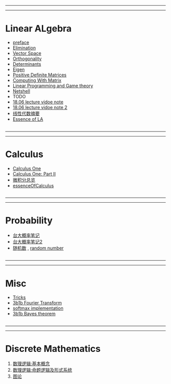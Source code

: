 <h2 id="bd8cfe5912b0bee7fd7d191afedf8995"></h2>

-----
-----

# Linear ALgebra

 - [preface](LinearAlgebra_preface.md) 
 - [Elimination](LinearAlgebra_MatricesandGaussianElimination.md)  
 - [Vector Space](LinearAlgebra_VectorSpace.md)  
 - [Orthogonality](LinearAlgebra_Orthogonality.md)
 - [Determinants](LinearAlgebra_Determinants.md) 
 - [Eigen](LinearAlgebra_Eigen.md)  
 - [Positive Definite Matrices](LinearAlgebra_PositiveDefiniteMatrices.md)
 - [Computing With Matrix](LinearAlgebra_Computing_With_Matrix.md)
 - [Linear Programming and Game theory](LinearAlgebra_Linear_Programming_and_Game_theory.md)
 - [Netshell](LinearAlgebra_Netshell.md)  
 - TODO
 - [18.06 lecture vidoe note](note_18.06.md) 
 - [18.06 lecture vidoe note 2](note_18.06_2.md) 
 - [线性代数摘要](LinearAlgebra.md) 
 - [Essence of LA](3blue1brown.md)


<h2 id="0349a55a6a70f89e604c28892ce24d82"></h2>

-----
-----

# Calculus

 - [Calculus One](CalculusOne.md) 
 - [Calculus One: Part II](CalculusOne_part2.md)  
 - [微积分总览](微积分总览.md) 
 - [essenceOfCalculus](essenceOfCalculus.md )


<h2 id="0d2765b30694ee9f4fb7be2ae3b676dc"></h2>

-----
-----

# Probability 

 - [台大概率笔记](TaiwanU_probability.md)
 - [台大概率笔记2](TaiwanU_probability2.md) 
 - [随机数](Dev_Random.md) , [random number](random_number.md)


<h2 id="74248c725e00bf9fe04df4e35b249a19"></h2>

-----
-----

# Misc 

 - [Tricks](Tricks.md)
 - [3b1b Fourier Transform](3b1b_fourier_transform.md)
 - [softmax implementation](softmax.md)
 - [3b1b Bayes theorem](bayes_theorem.md)



<h2 id="d2bcb78d5ac194c66f434e9fbcb3565e"></h2>

-----
-----

# Discrete Mathematics

 1. [数理逻辑:基本概念](DiscreteMathematics.md)
 2. [数理逻辑:命题逻辑及形式系统](DiscreteMathematics_week2.md)
 3. [图论](DiscreteMathematics_Week7.md)
